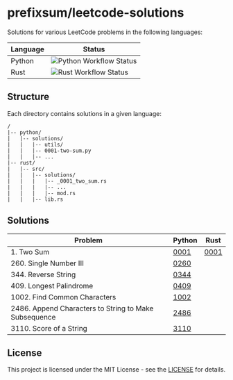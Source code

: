 # prefixsum/leetcode-solutions

Solutions for various LeetCode problems in the following languages:

| Language | Status                                                                                                                 |
| -------- | ---------------------------------------------------------------------------------------------------------------------- |
| Python   | ![Python Workflow Status](https://github.com/prefixsum/leetcode-solutions/actions/workflows/test-python.yml/badge.svg) |
| Rust     | ![Rust Workflow Status](https://github.com/prefixsum/leetcode-solutions/actions/workflows/test-rust.yml/badge.svg)     |

## Structure

Each directory contains solutions in a given language:

```
/
|-- python/
|   |-- solutions/
|   |   |-- utils/
|   |   |-- 0001-two-sum.py
|   |   |-- ...
|-- rust/
|   |-- src/
|   |   |-- solutions/
|   |   |   |-- _0001_two_sum.rs
|   |   |   |-- ...
|   |   |   |-- mod.rs
|   |   |-- lib.rs
```

## Solutions

| Problem                                               | Python                                                                           | Rust                                        |
|-------------------------------------------------------|----------------------------------------------------------------------------------|---------------------------------------------|
| 1. Two Sum                                            | [0001](python/solutions/0001-two-sum.py)                                         | [0001](rust/src/solutions/_0001_two_sum.rs) |
| 260. Single Number III                                | [0260](python/solutions/0260-single-number-iii.py)                               |                                             |
| 344. Reverse String                                   | [0344](python/solutions/0344-reverse-string.py)                                  |                                             |
| 409. Longest Palindrome                               | [0409](python/solutions/0409-longest-palindrome.py)                              |                                             |
| 1002. Find Common Characters                          | [1002](python/solutions/1002-find-common-characters.py)                          |                                             |
| 2486. Append Characters to String to Make Subsequence | [2486](python/solutions/2486-append-characters-to-string-to-make-subsequence.py) |                                             |
| 3110. Score of a String                               | [3110](python/solutions/3110-score-of-a-string.py)                               |                                             |

## License

This project is licensed under the MIT License - see the [LICENSE](LICENSE) for details.
